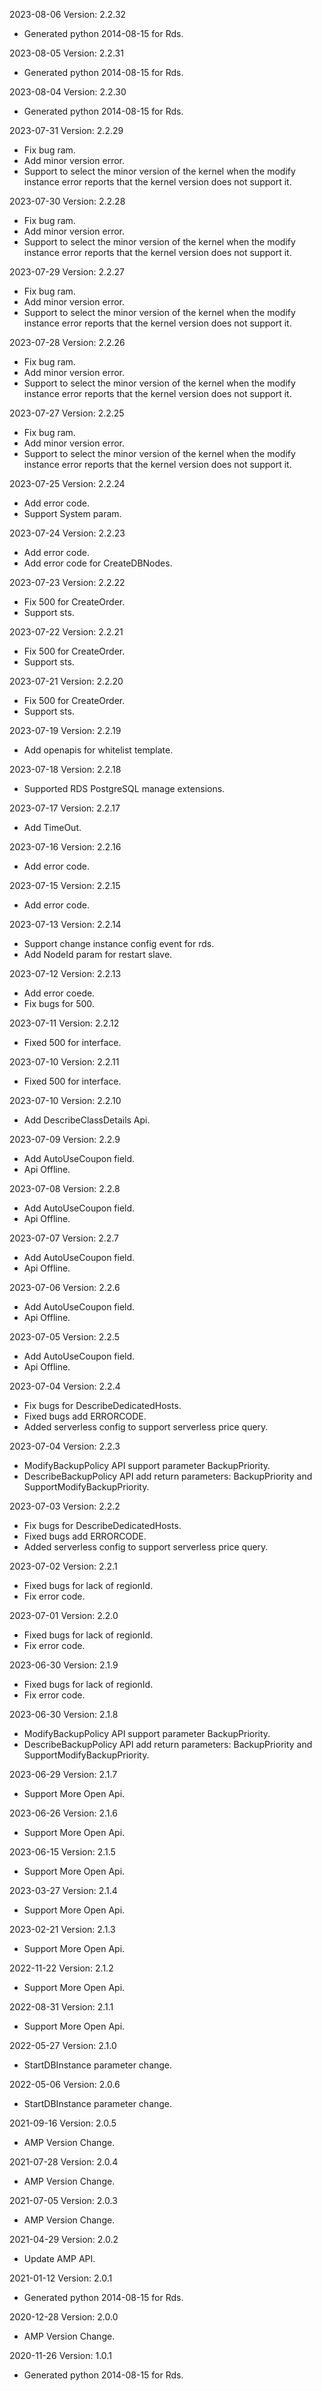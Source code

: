 2023-08-06 Version: 2.2.32
- Generated python 2014-08-15 for Rds.

2023-08-05 Version: 2.2.31
- Generated python 2014-08-15 for Rds.

2023-08-04 Version: 2.2.30
- Generated python 2014-08-15 for Rds.

2023-07-31 Version: 2.2.29
- Fix bug ram.
- Add minor version error.
- Support to select the minor version of the kernel when the modify instance error reports that the kernel version does not support it.

2023-07-30 Version: 2.2.28
- Fix bug ram.
- Add minor version error.
- Support to select the minor version of the kernel when the modify instance error reports that the kernel version does not support it.

2023-07-29 Version: 2.2.27
- Fix bug ram.
- Add minor version error.
- Support to select the minor version of the kernel when the modify instance error reports that the kernel version does not support it.

2023-07-28 Version: 2.2.26
- Fix bug ram.
- Add minor version error.
- Support to select the minor version of the kernel when the modify instance error reports that the kernel version does not support it.

2023-07-27 Version: 2.2.25
- Fix bug ram.
- Add minor version error.
- Support to select the minor version of the kernel when the modify instance error reports that the kernel version does not support it.

2023-07-25 Version: 2.2.24
- Add error code.
- Support System param.

2023-07-24 Version: 2.2.23
- Add error code.
- Add error code for CreateDBNodes.

2023-07-23 Version: 2.2.22
- Fix 500 for CreateOrder.
- Support sts.

2023-07-22 Version: 2.2.21
- Fix 500 for CreateOrder.
- Support sts.

2023-07-21 Version: 2.2.20
- Fix 500 for CreateOrder.
- Support sts.

2023-07-19 Version: 2.2.19
- Add openapis for whitelist template.

2023-07-18 Version: 2.2.18
- Supported RDS PostgreSQL manage extensions.

2023-07-17 Version: 2.2.17
- Add TimeOut.

2023-07-16 Version: 2.2.16
- Add error code.

2023-07-15 Version: 2.2.15
- Add error code.

2023-07-13 Version: 2.2.14
- Support change instance config event for rds.
- Add NodeId param for restart slave.

2023-07-12 Version: 2.2.13
- Add error coede.
- Fix bugs for 500.

2023-07-11 Version: 2.2.12
- Fixed 500 for interface.

2023-07-10 Version: 2.2.11
- Fixed 500 for interface.

2023-07-10 Version: 2.2.10
- Add DescribeClassDetails Api.

2023-07-09 Version: 2.2.9
- Add AutoUseCoupon field.
- Api Offline.

2023-07-08 Version: 2.2.8
- Add AutoUseCoupon field.
- Api Offline.

2023-07-07 Version: 2.2.7
- Add AutoUseCoupon field.
- Api Offline.

2023-07-06 Version: 2.2.6
- Add AutoUseCoupon field.
- Api Offline.

2023-07-05 Version: 2.2.5
- Add AutoUseCoupon field.
- Api Offline.

2023-07-04 Version: 2.2.4
- Fix bugs for  DescribeDedicatedHosts.
- Fixed bugs add ERRORCODE.
- Added serverless config to support serverless price query.

2023-07-04 Version: 2.2.3
- ModifyBackupPolicy API support parameter BackupPriority.
- DescribeBackupPolicy API add return parameters: BackupPriority and SupportModifyBackupPriority.

2023-07-03 Version: 2.2.2
- Fix bugs for  DescribeDedicatedHosts.
- Fixed bugs add ERRORCODE.
- Added serverless config to support serverless price query.

2023-07-02 Version: 2.2.1
- Fixed bugs for lack of regionId.
- Fix error code.

2023-07-01 Version: 2.2.0
- Fixed bugs for lack of regionId.
- Fix error code.

2023-06-30 Version: 2.1.9
- Fixed bugs for lack of regionId.
- Fix error code.

2023-06-30 Version: 2.1.8
- ModifyBackupPolicy API support parameter BackupPriority.
- DescribeBackupPolicy API add return parameters: BackupPriority and SupportModifyBackupPriority.

2023-06-29 Version: 2.1.7
- Support More Open Api.

2023-06-26 Version: 2.1.6
- Support More Open Api.

2023-06-15 Version: 2.1.5
- Support More Open Api.

2023-03-27 Version: 2.1.4
- Support More Open Api.

2023-02-21 Version: 2.1.3
- Support More Open Api.

2022-11-22 Version: 2.1.2
- Support More Open Api.

2022-08-31 Version: 2.1.1
- Support More Open Api.

2022-05-27 Version: 2.1.0
- StartDBInstance parameter change.

2022-05-06 Version: 2.0.6
- StartDBInstance parameter change.

2021-09-16 Version: 2.0.5
- AMP Version Change.

2021-07-28 Version: 2.0.4
- AMP Version Change.

2021-07-05 Version: 2.0.3
- AMP Version Change.

2021-04-29 Version: 2.0.2
- Update AMP API.

2021-01-12 Version: 2.0.1
- Generated python 2014-08-15 for Rds.

2020-12-28 Version: 2.0.0
- AMP Version Change.

2020-11-26 Version: 1.0.1
- Generated python 2014-08-15 for Rds.

